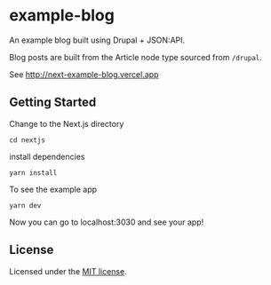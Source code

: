# example-blog

An example blog built using Drupal + JSON:API.

Blog posts are built from the Article node type sourced from `/drupal`.

See http://next-example-blog.vercel.app


## Getting Started

Change to the Next.js directory
```
cd nextjs
```

install dependencies

```
yarn install
```

To see the example app

```
yarn dev
```

Now you can go to localhost:3030 and see your app!

## License

Licensed under the [MIT license](https://github.com/chapter-three/next-drupal/blob/master/LICENSE).
